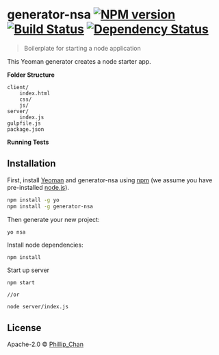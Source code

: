 # generator-nsa [![NPM version][npm-image]][npm-url] [![Build Status][travis-image]][travis-url] [![Dependency Status][daviddm-image]][daviddm-url]
> Boilerplate for starting a node application

This Yeoman generator creates a node starter app.

**Folder Structure**

```
client/ 
    index.html
    css/
    js/
server/
    index.js
gulpfile.js
package.json
```

**Running Tests**


## Installation

First, install [Yeoman](http://yeoman.io) and generator-nsa using [npm](https://www.npmjs.com/) (we assume you have pre-installed [node.js](https://nodejs.org/)).

```bash
npm install -g yo
npm install -g generator-nsa
```

Then generate your new project:

```bash
yo nsa
```

Install node dependencies:

```
npm install
```

Start up server

```
npm start

//or

node server/index.js
```

## License

Apache-2.0 © [Phillip_Chan]()


[npm-image]: https://badge.fury.io/js/generator-nsa.svg
[npm-url]: https://npmjs.org/package/generator-nsa
[travis-image]: https://travis-ci.org/phillipchan2/generator-nsa.svg?branch=master
[travis-url]: https://travis-ci.org/phillipchan2/generator-nsa
[daviddm-image]: https://david-dm.org/phillipchan2/generator-nsa.svg?theme=shields.io
[daviddm-url]: https://david-dm.org/phillipchan2/generator-nsa
